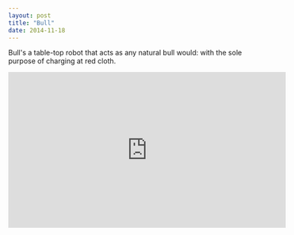 ```yaml
---
layout: post
title: "Bull"
date: 2014-11-18
---
```


Bull's a table-top robot that acts as any natural bull would: with the sole purpose of charging at red cloth. 

<iframe width="560" height="315" src="https://www.youtube.com/embed/ahXTvVLTwD8?rel=0&amp;showinfo=0" frameborder="0" allowfullscreen></iframe>
